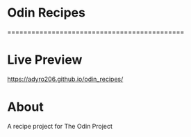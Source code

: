 # Odin Recipes

============================================

# Live Preview
https://adyro206.github.io/odin_recipes/

# About
A recipe project for The Odin Project

